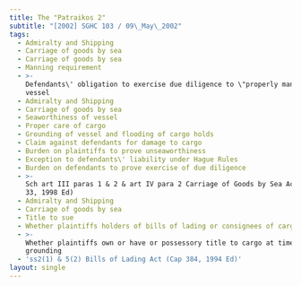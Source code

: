 ```yaml
---
title: The "Patraikos 2"
subtitle: "[2002] SGHC 103 / 09\_May\_2002"
tags:
  - Admiralty and Shipping
  - Carriage of goods by sea
  - Carriage of goods by sea
  - Manning requirement
  - >-
    Defendants\' obligation to exercise due diligence to \"properly man\" the
    vessel
  - Admiralty and Shipping
  - Carriage of goods by sea
  - Seaworthiness of vessel
  - Proper care of cargo
  - Grounding of vessel and flooding of cargo holds
  - Claim against defendants for damage to cargo
  - Burden on plaintiffs to prove unseaworthiness
  - Exception to defendants\' liability under Hague Rules
  - Burden on defendants to prove exercise of due diligence
  - >-
    Sch art III paras 1 & 2 & art IV para 2 Carriage of Goods by Sea Act (Cap
    33, 1998 Ed)
  - Admiralty and Shipping
  - Carriage of goods by sea
  - Title to sue
  - Whether plaintiffs holders of bills of lading or consignees of cargo
  - >-
    Whether plaintiffs own or have or possessory title to cargo at time of
    grounding
  - 'ss2(1) & 5(2) Bills of Lading Act (Cap 384, 1994 Ed)'
layout: single
---
```


